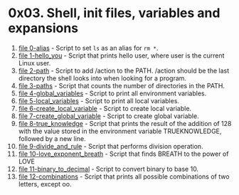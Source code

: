 # 0x03. Shell, init files, variables and expansions
1. [file 0-alias](./0-alias) - Script to set `ls` as an alias for `rm *`.
2. [file 1-hello_you](./1-hello_you) - Script that prints hello user, where user is the current Linux user.
3. [file 2-path](./2-path) - Script to add /action to the PATH. /action should be the last directory the shell looks into when looking for a program.
4. [file 3-paths](./3-paths) - Script that counts the number of directories in the PATH.
5. [file 4-global_variables](./4-global_variables) - Script to print all environment variables.
6. [file 5-local_variables](./5-local_variables) - Script to print all local variables.
7. [file 6-create_local_variable](./6-create_local_variable) - Script to create local variable.
8. [file 7-create_global_variable](./7-create_global_variable) - Script to create global variable.
9. [file 8-true_knowledge](./8-true_knowledge) - Script that prints the result of the addition of 128 with the value stored in the environment variable TRUEKNOWLEDGE, followed by a new line.
10. [file 9-divide_and_rule](./9-divide_and_rule) - Script that performs division operation.
11. [file 10-love_exponent_breath](./10-love_exponent_breath) - Script that finds BREATH to the power of LOVE
12. [file 11-binary_to_decimal](./11-binary_to_decimal) - Script to convert binary to base 10.
13. [file 12-combinations](./12-combinations) - Script that prints all possible combinations of two letters, except oo.
